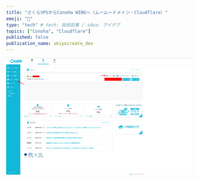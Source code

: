 ```yaml
---
title: "さくらVPSからConoHa WINGへ（ムームードメイン・Cloudflare）"
emoji: "🐥"
type: "tech" # tech: 技術記事 / idea: アイデア
topics: ["Conoha", "Cloudflare"]
published: false
publication_name: ukiyocreate_dev
---
```


![](/images/conohawing_mumudomain_cloudflare/conohawing-dashboard.png)

